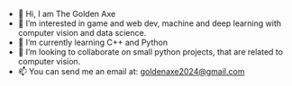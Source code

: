 - 👋 Hi, I am The Golden Axe
- 👀 I’m interested in game and web dev, machine and deep learning with computer vision and data science. 
- 🌱 I’m currently learning C++ and Python
- 💞️ I’m looking to collaborate on small python projects, that are related to computer vision.
- 📫 You can send me an email at: goldenaxe2024@gmail.com
                     

<!---
GoldenAxe78/GoldenAxe78 is a ✨ special ✨ repository because its `README.md` (this file) appears on your GitHub profile.
You can click the Preview link to take a look at your changes.
--->
